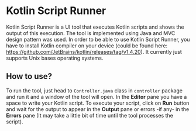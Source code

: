 # Kotlin Script Runner
Kotlin Script Runner is a UI tool that executes Kotlin scripts and shows the output of this execution. The tool is implemented using Java and MVC design pattern
was used. In order to be able to use Kotlin Script Runner, you have to install Kotlin compiler on your device 
(could be found here: https://github.com/JetBrains/kotlin/releases/tag/v1.4.20). It currently just supports Unix bases operating systems.

## How to use?
To run the tool, just head to `Controller.java` class in `controller` package and run it and a window of the tool will open. In the **Editor** pane you have a space to write your
Kotlin script. To execute your script, click on **Run** button and wait for the output to appear in the **Output** pane or errors -if any- in the **Errors**
pane (It may take a little bit of time until the tool processes the script).
